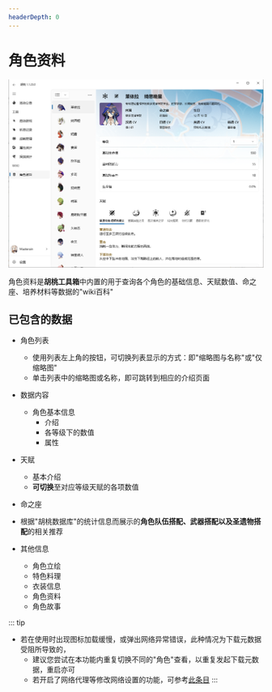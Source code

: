 ```yaml
---
headerDepth: 0
---
```


# 角色资料

![](/images/202211/character-wiki.png)

角色资料是**胡桃工具箱**中内置的用于查询各个角色的基础信息、天赋数值、命之座、培养材料等数据的"wiki百科"

## 已包含的数据

- 角色列表
    - 使用列表左上角的按钮，可切换列表显示的方式：即"缩略图与名称"或"仅缩略图"
    - 单击列表中的缩略图或名称，即可跳转到相应的介绍页面  
   
- 数据内容
  - 角色基本信息
    - 介绍
    - 各等级下的数值
    - 属性  
     
- 天赋
  - 基本介绍
  - **可切换**至对应等级天赋的各项数值    
    
- 命之座    
    
- 根据"胡桃数据库"的统计信息而展示的**角色队伍搭配、武器搭配以及圣遗物搭配**的相关推荐    

- 其他信息
  - 角色立绘
  - 特色料理
  - 衣装信息
  - 角色资料
  - 角色故事  
      
::: tip
- 若在使用时出现图标加载缓慢，或弹出网络异常错误，此种情况为下载元数据受阻所导致的，
  - 建议您尝试在本功能内重复切换不同的"角色"查看，以重复发起下载元数据，重启亦可
  - 若开启了网络代理等修改网络设置的功能，可参考[此条目](https://hut.ao/FAQ/HttpRequestException.html)
:::